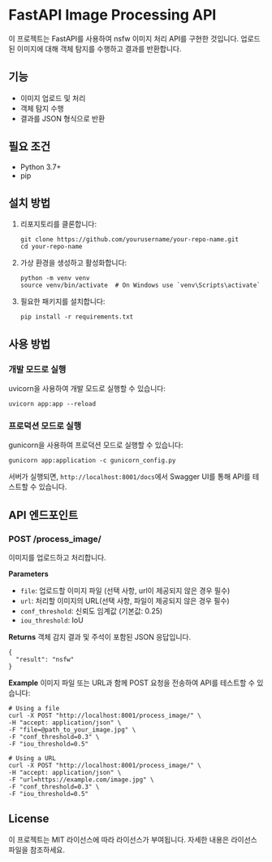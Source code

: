 # FastAPI Image Processing API

이 프로젝트는 FastAPI를 사용하여 nsfw 이미지 처리 API를 구현한 것입니다. 업로드된 이미지에 대해 객체 탐지를 수행하고 결과를 반환합니다.

## 기능

- 이미지 업로드 및 처리
- 객체 탐지 수행
- 결과를 JSON 형식으로 반환

## 필요 조건

- Python 3.7+
- pip

## 설치 방법

1. 리포지토리를 클론합니다:
   ```
   git clone https://github.com/yourusername/your-repo-name.git
   cd your-repo-name
   ```

2. 가상 환경을 생성하고 활성화합니다:
   ```
   python -m venv venv
   source venv/bin/activate  # On Windows use `venv\Scripts\activate`
   ```

3. 필요한 패키지를 설치합니다:
   ```
   pip install -r requirements.txt
   ```

## 사용 방법

### 개발 모드로 실행

uvicorn을 사용하여 개발 모드로 실행할 수 있습니다:

```
uvicorn app:app --reload
```

### 프로덕션 모드로 실행

gunicorn을 사용하여 프로덕션 모드로 실행할 수 있습니다:

```
gunicorn app:application -c gunicorn_config.py
```

서버가 실행되면, `http://localhost:8001/docs`에서 Swagger UI를 통해 API를 테스트할 수 있습니다.

## API 엔드포인트

### POST /process_image/

이미지를 업로드하고 처리합니다.

**Parameters**
- `file`: 업로드할 이미지 파일 (선택 사항, url이 제공되지 않은 경우 필수)
- `url`: 처리할 이미지의 URL(선택 사항, 파일이 제공되지 않은 경우 필수)
- `conf_threshold`: 신뢰도 임계값 (기본값: 0.25)
- `iou_threshold`: IoU

**Returns**
객체 감지 결과 및 주석이 포함된 JSON 응답입니다.
```
{
  "result": "nsfw"
}
```

**Example**
이미지 파일 또는 URL과 함께 POST 요청을 전송하여 API를 테스트할 수 있습니다:
```
# Using a file
curl -X POST "http://localhost:8001/process_image/" \
-H "accept: application/json" \
-F "file=@path_to_your_image.jpg" \
-F "conf_threshold=0.3" \
-F "iou_threshold=0.5"

# Using a URL
curl -X POST "http://localhost:8001/process_image/" \
-H "accept: application/json" \
-F "url=https://example.com/image.jpg" \
-F "conf_threshold=0.3" \
-F "iou_threshold=0.5"
```


## License
이 프로젝트는 MIT 라이선스에 따라 라이선스가 부여됩니다. 자세한 내용은 라이선스 파일을 참조하세요.